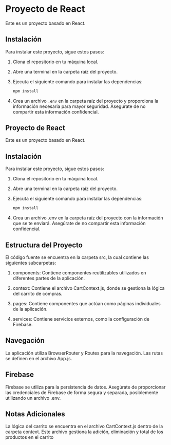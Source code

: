 # Proyecto de React

Este es un proyecto basado en React.

## Instalación

Para instalar este proyecto, sigue estos pasos:

1. Clona el repositorio en tu máquina local.
2. Abre una terminal en la carpeta raíz del proyecto.
3. Ejecuta el siguiente comando para instalar las dependencias:

    ```bash
    npm install
    ```

4. Crea un archivo `.env` en la carpeta raíz del proyecto y proporciona la información necesaria para mayor seguridad. Asegúrate de no compartir esta información confidencial.

## Proyecto de React

Este es un proyecto basado en React.

## Instalación
Para instalar este proyecto, sigue estos pasos:

1. Clona el repositorio en tu máquina local.

2. Abre una terminal en la carpeta raíz del proyecto.

3. Ejecuta el siguiente comando para instalar las dependencias:

    ```bash
    npm install
    ```
4. Crea un archivo .env en la carpeta raíz del proyecto con la información que se te enviará. Asegúrate de no compartir esta información confidencial.

## Estructura del Proyecto

El código fuente se encuentra en la carpeta src, la cual contiene las siguientes subcarpetas:

1. components: Contiene componentes reutilizables utilizados en diferentes partes de la aplicación.

2. context: Contiene el archivo CartContext.js, donde se gestiona la lógica del carrito de compras.

3. pages: Contiene componentes que actúan como páginas individuales de la aplicación.

4. services: Contiene servicios externos, como la configuración de Firebase.

## Navegación

La aplicación utiliza BrowserRouter y Routes para la navegación. Las rutas se definen en el archivo App.js.

## Firebase

Firebase se utiliza para la persistencia de datos. Asegúrate de proporcionar las credenciales de Firebase de forma segura y separada, posiblemente utilizando un archivo .env.

## Notas Adicionales

La lógica del carrito se encuentra en el archivo CartContext.js dentro de la carpeta context. Este archivo gestiona la adición, eliminación y total de los productos en el carrito